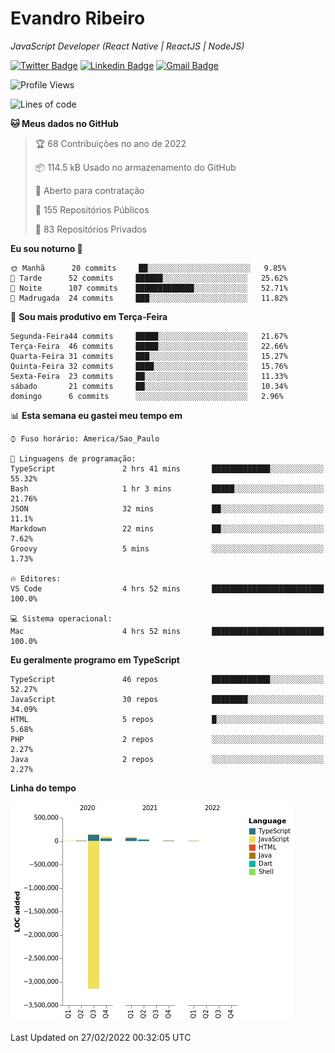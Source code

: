 # Evandro **Ribeiro**

*JavaScript Developer (React Native | ReactJS | NodeJS)*

[![Twitter Badge](https://img.shields.io/badge/-@ribeiroevandro-201B2D?style=flat-square&labelColor=201B2D&logo=twitter&logoColor=white&link=https://twitter.com/ribeiroevandro)](https://twitter.com/ribeiroevandro) 
[![Linkedin Badge](https://img.shields.io/badge/-Evandro%20Ribeiro-201B2D?style=flat-square&logo=Linkedin&logoColor=white&link=https://www.linkedin.com/in/ribeiroevandro)](https://www.linkedin.com/in/ribeiroevandro) 
[![Gmail Badge](https://img.shields.io/badge/-oi@ribeiroevandro.com.br-201B2D?style=flat-square&logo=Gmail&logoColor=white&link=mailto:oi@ribeiroevandro.com.br)](mailto:oi@ribeiroevandro.com.br)


<!--START_SECTION:waka-->
![Profile Views](http://img.shields.io/badge/Visualizac%C3%B5es%20do%20perfil-20-blue)

![Lines of code](https://img.shields.io/badge/Desde%20o%20Hello%20World%20eu%20escrevi--3%20Million%20linhas%20de%20c%C3%B3digo-blue)

**🐱 Meus dados no GitHub** 

> 🏆 68 Contribuições no ano de 2022
 > 
> 📦 114.5 kB Usado no armazenamento do GitHub 
 > 
> 💼 Aberto para contratação
 > 
> 📜 155 Repositórios Públicos 
 > 
> 🔑 83 Repositórios Privados  
 > 
**Eu sou noturno 🦉** 

```text
🌞 Manhã      20 commits     ██░░░░░░░░░░░░░░░░░░░░░░░   9.85% 
🌆 Tarde      52 commits     ██████░░░░░░░░░░░░░░░░░░░   25.62% 
🌃 Noite      107 commits    █████████████░░░░░░░░░░░░   52.71% 
🌙 Madrugada  24 commits     ███░░░░░░░░░░░░░░░░░░░░░░   11.82%

```
📅 **Sou mais produtivo em Terça-Feira** 

```text
Segunda-Feira44 commits     █████░░░░░░░░░░░░░░░░░░░░   21.67% 
Terça-Feira  46 commits     █████░░░░░░░░░░░░░░░░░░░░   22.66% 
Quarta-Feira 31 commits     ███░░░░░░░░░░░░░░░░░░░░░░   15.27% 
Quinta-Feira 32 commits     ████░░░░░░░░░░░░░░░░░░░░░   15.76% 
Sexta-Feira  23 commits     ██░░░░░░░░░░░░░░░░░░░░░░░   11.33% 
sábado       21 commits     ██░░░░░░░░░░░░░░░░░░░░░░░   10.34% 
domingo      6 commits      ░░░░░░░░░░░░░░░░░░░░░░░░░   2.96%

```


📊 **Esta semana eu gastei meu tempo em** 

```text
⌚︎ Fuso horário: America/Sao_Paulo

💬 Linguagens de programação: 
TypeScript               2 hrs 41 mins       █████████████░░░░░░░░░░░░   55.32% 
Bash                     1 hr 3 mins         █████░░░░░░░░░░░░░░░░░░░░   21.76% 
JSON                     32 mins             ██░░░░░░░░░░░░░░░░░░░░░░░   11.1% 
Markdown                 22 mins             ██░░░░░░░░░░░░░░░░░░░░░░░   7.62% 
Groovy                   5 mins              ░░░░░░░░░░░░░░░░░░░░░░░░░   1.73%

🔥 Editores: 
VS Code                  4 hrs 52 mins       █████████████████████████   100.0%

💻 Sistema operacional: 
Mac                      4 hrs 52 mins       █████████████████████████   100.0%

```

**Eu geralmente programo em TypeScript** 

```text
TypeScript               46 repos            █████████████░░░░░░░░░░░░   52.27% 
JavaScript               30 repos            ████████░░░░░░░░░░░░░░░░░   34.09% 
HTML                     5 repos             █░░░░░░░░░░░░░░░░░░░░░░░░   5.68% 
PHP                      2 repos             ░░░░░░░░░░░░░░░░░░░░░░░░░   2.27% 
Java                     2 repos             ░░░░░░░░░░░░░░░░░░░░░░░░░   2.27%

```


**Linha do tempo**

![Chart not found](https://raw.githubusercontent.com/ribeiroevandro/ribeiroevandro/master/charts/bar_graph.png) 


 Last Updated on 27/02/2022 00:32:05 UTC
<!--END_SECTION:waka-->
